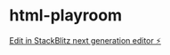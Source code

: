 # html-playroom

[Edit in StackBlitz next generation editor ⚡️](https://stackblitz.com/~/github.com/astndsgns/html-playroom)
